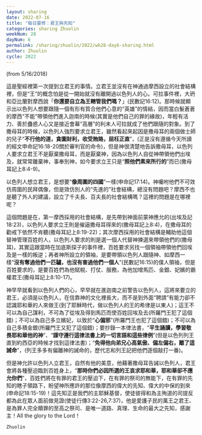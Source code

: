 ```yaml
---
layout: sharing
date: 2022-07-16
title: "每日靈修：君王與先知"
categories: sharing Zhuolin
weekNum: 28
dayNum: 6
permalink: /sharing/zhuolin/2022/wk28-day6-sharing.html
author: Zhuolin
cycle: 2022
---
```

(from 5/16/2018)

這是聖經裡第一次提到立君王的事情。立君王並沒有在神通過摩西設立的社會結構裡，但是“王”的概念怕是從一開始就沒有離開過以色列人的心。可拉事件裡，大玬和亞比蘭對摩西說「**你還要自立為王轄管我們嗎？**」(民數記16:12)。那時候就顯示出以色列人想要跟隨一個有形有質合他們心意的“英雄”的情結，因而當白髮蒼蒼的摩西“不能”帶領他們進入迦南的時候(其實是他們自己的罪的緣故)，年輕有活力、善於蠱惑人心又是接近會幕“高層”的利未人可拉就成了他們跟隨的對象。到了撒母耳的時候，以色列人強烈要求立君王，雖然看起來起因是撒母耳的兩個做士師的兒子“**不行他的道，貪圖財利，收受賄賂，屈枉正直**”，(正是沒有遵循今天所讀的經文申命記16:18-20關於審判官的命令)，但是神很清楚地告訴撒母耳，以色列人要求立君王不是厭棄撒母耳，而是厭棄神，因為以色列人自從神帶領他們出埃及，就常常離棄神，事奉別神，如今要求立王只是“**照他們素來所行的**”而已(撒母耳記上8:4-9)。  

以色列人想立君王，是想要“**像周圍的四國**”一樣(申命記17:14)。神囑咐他們不可效仿周圍的民拜偶像，但是效仿別人的“先進的”社會結構，總沒有問題吧？摩西不也是聽了外人的建議，設立了千夫長、百夫長的社會結構嗎？這裡的問題是在哪裡呢？  

這個問題是在，第一摩西採用的社會結構，是先帶到神面前蒙神應允的(出埃及記18:23)，以色列人要求立王則是催逼撒母耳得來的(撒母耳記上8:4)，在撒母耳的勸戒下依然不肯聽(撒母耳記上8:19-22)；其次摩西採用的社會結構是輔助他這個替神管理百姓的人，以色列人要求的則是選一個人代替神揀選來帶領他們的(撒母耳)，其實這跟當時在加底斯探子的事件裡，百姓要求另找一個領袖帶領他們回埃及是一樣的叛逆；再者神所設立的領袖，是要帶領以色列人跟隨神、如摩西一樣“**沒有奪過他們一匹驢，也沒有害過他們一個人**”(民數記16:15)的僕人領袖，但是百姓要求的，是要百姓們為他賦稅、打仗、服務，為他加增馬匹、金銀、妃嬪的霸權君王(撒母耳記上8:10-17)。  

神早早就看到以色列人們的心，早早就在進迦南之前警告以色列人，這將來要立的君王，必須是以色列人，在信靠神的文化裡長大，而不是到外面“聘請”有能力卻不認識耶和華的人來做王(到了耶穌時代，做以色列人的王的希律是以東人)；這王不可以為自己謀利，不可為了從埃及得到馬匹而使百姓回埃及去(所羅門王犯了這個錯)；不可以為自己多立嬪妃，以致於“**心偏邪**”(所羅門王也犯了這個錯)；不可以為自己多積金銀(所羅門王又犯了這個錯)；要抄錄一本律法書，“**平生誦讀，學習敬畏耶和華他的神**”、“**謹守遵行這律法書上的一切言語和這些律例**”(但是以色列列王直到約西亞的時候才找到這律法書)；“**免得他向弟兄心高氣傲、偏左偏右，離了這誡命**”，(列王多多有偏離神的誡命的，歷代志和列王記把他們逐個敲打一番)。  

但是神允許以色列人立君王，自然有他的美意，他藉著撒母耳告誡以色列人，君王會將各種壓迫臨到百姓身上，“**那時你們必因所選的王哀求耶和華，耶和華卻不應允你們**”，百姓們將在有罪的君王的壓迫下，在有罪的祭司的無能下，在有罪的先知的瞎子領路下，盼望神所應許的那位像摩西的偉大的先知、偉大的中保的到來(申命記18:15-19)！這先知正是我們的主耶穌基督，使徒彼得和為主殉道的司提反都為此在眾人面前做見證(使徒行傳3:22-26,7:37)，他是愛護子民的萬王之君王、是為罪人完全贖罪的至高之祭司、是唯一道路、真理、生命的最大之先知，感謝主！All the glory to the Lord！  

`Zhuolin`  
